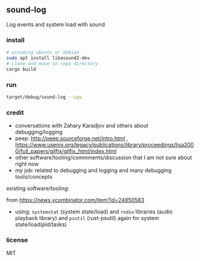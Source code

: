 
sound-log
-----------

Log events and system load with sound

### install

```bash
# assuming ubuntu or debian
sudo apt install libasound2-dev
# clone and move to repo directory
cargo build
```

### run

```bash
target/debug/sound-log --cpu
```

### credit

* conversations with Zahary Karadjov and others about debugging/logging
* peep: http://peep.sourceforge.net/intro.html , https://www.usenix.org/legacy/publications/library/proceedings/lisa2000/full_papers/gilfix/gilfix_html/index.html
* other software/tooling/commments/discussion that I am not sure about right now
* my job: related to debugging and logging and many debugging tools/concepts

existing software/tooling:

from https://news.ycombinator.com/item?id=24850583

* using: `systemstat` (system state/load) and `rodio` libraries (audio playback library) and `psutil` (rust-psutil) again for system state/load(pid/tasks)

### license

MIT

